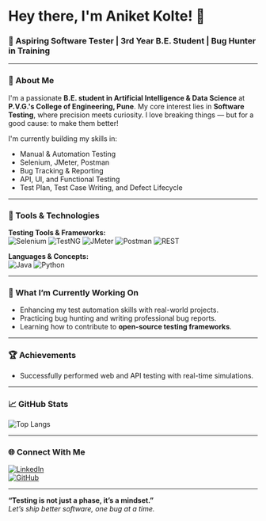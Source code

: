# Hey there, I'm Aniket Kolte!  👋  
### 🚀 Aspiring Software Tester | 3rd Year B.E. Student | Bug Hunter in Training

---

### 🧠 About Me
I'm a passionate **B.E. student in Artificial Intelligence & Data Science** at **P.V.G.'s College of Engineering, Pune**. My core interest lies in **Software Testing**, where precision meets curiosity. I love breaking things — but for a good cause: to make them better!

I'm currently building my skills in:
- Manual & Automation Testing
- Selenium, JMeter, Postman
- Bug Tracking & Reporting
- API, UI, and Functional Testing
- Test Plan, Test Case Writing, and Defect Lifecycle

---

### 🔧 Tools & Technologies

**Testing Tools & Frameworks:**  
![Selenium](https://img.shields.io/badge/-Selenium-43B02A?style=for-the-badge&logo=selenium&logoColor=white)
![TestNG](https://img.shields.io/badge/-TestNG-FF8C00?style=for-the-badge&logo=testng&logoColor=white)
![JMeter](https://img.shields.io/badge/-Apache%20JMeter-D22128?style=for-the-badge&logo=apachejmeter&logoColor=white)
![Postman](https://img.shields.io/badge/-Postman-FF6C37?style=for-the-badge&logo=postman&logoColor=white)
![REST](https://img.shields.io/badge/-REST%20API-02569B?style=for-the-badge&logo=rest&logoColor=white)

**Languages & Concepts:**  
![Java](https://img.shields.io/badge/-Java-007396?style=for-the-badge&logo=java&logoColor=white)
![Python](https://img.shields.io/badge/-Python-3776AB?style=for-the-badge&logo=python&logoColor=white)

---

### 🧪 What I’m Currently Working On
- Enhancing my test automation skills with real-world projects.
- Practicing bug hunting and writing professional bug reports.
- Learning how to contribute to **open-source testing frameworks**.

---

### 🏆 Achievements
- Successfully performed web and API testing with real-time simulations.

---

### 📈 GitHub Stats

![Top Langs](https://github-readme-stats.vercel.app/api/top-langs/?username=Aniketkolte2&layout=donut&theme=tokyonight&border_radius=20&title_color=00ffee&bg_color=0d1117&hide_progress=true)


---

### 🌐 Connect With Me

[![LinkedIn](https://img.shields.io/badge/-LinkedIn-0A66C2?style=for-the-badge&logo=linkedin&logoColor=white)](https://www.linkedin.com/in/aniket-kolte-491972288/)  
[![GitHub](https://img.shields.io/badge/-GitHub-181717?style=for-the-badge&logo=github&logoColor=white)](https://github.com/Aniketkolte2)

---

**“Testing is not just a phase, it’s a mindset.”**  
*Let’s ship better software, one bug at a time.*
